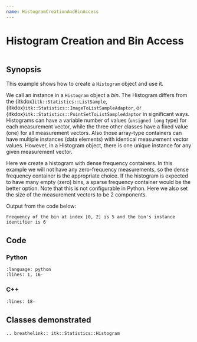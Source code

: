 ```yaml
---
name: HistogramCreationAndBinAccess
---
```


# Histogram Creation and Bin Access

```{index} single: Histogram
```

## Synopsis

This example shows how to create a `Histogram` object and use it.

We call an instance in a `Histogram` object a *bin*.
The Histogram differs from the {itkdox}`itk::Statistics::ListSample`,
{itkdox}`itk::Statistics::ImageToListSampleAdaptor`, or
{itkdox}`itk::Statistics::PointSetToListSampleAdaptor` in significant
ways.  Histograms can have a variable number of values (`unsigned
long` type) for each measurement vector, while the three other
classes have a fixed value (one) for all measurement vectors.  Also
those array-type containers can have multiple instances (data
elements) with identical measurement vector values. However, in a
Histogram object, there is one unique instance for any given
measurement vector.

Here we create a histogram with dense frequency containers.  In this
example we will not have any zero-frequency measurements, so the dense
frequency container is the appropriate choice.  If the histogram is
expected to have many empty (zero) bins, a sparse frequency container
would be the better option.  Note that this is not configurable in
Python.  Here we also set the size of the measurement vectors to be 2
components.

Output from the code below:

```none
Frequency of the bin at index [0, 2] is 5 and the bin's instance identifier is 6
```

## Code

### Python

```{literalinclude} Code.py
:language: python
:lines: 1, 16-
```

### C++

```{literalinclude} Code.cxx
:lines: 18-
```

## Classes demonstrated

```{eval-rst}
.. breathelink:: itk::Statistics::Histogram
```
